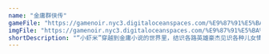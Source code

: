 ```yaml
---
name: "金庸群侠传"
gameFile: "https://gamenoir.nyc3.digitaloceanspaces.com/%E9%87%91%E5%BA%B8%E7%BE%A4%E4%BE%A0%E4%BC%A0/jyqxz.zip"
imgFile: "https://gamenoir.nyc3.digitaloceanspaces.com/%E9%87%91%E5%BA%B8%E7%BE%A4%E4%BE%A0%E4%BC%A0/original.jpg"
shortDescription: "“小虾米”穿越到金庸小说的世界里，结识各路英雄豪杰见识各种儿女情长自由自在狂练各式武功绝学带着一众人物打打杀杀最后穿越回来的故事"
---
```

